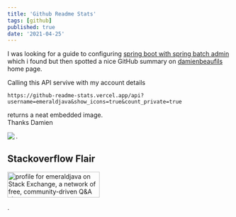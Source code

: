 ```yaml
---
title: 'Github Readme Stats'
tags: [github]
published: true
date: '2021-04-25'
---
```


I was looking for a guide to configuring [spring boot with spring batch admin](https://github.com/damienbeaufils/spring-boot-with-spring-batch-admin) which i found but then spotted a nice GitHub summary on [damienbeaufils](https://github.com/damienbeaufils) home page.

Calling this API servive with my account details

    https://github-readme-stats.vercel.app/api?username=emeraldjava&show_icons=true&count_private=true

returns a neat embedded image.  
Thanks Damien  

<img align="left" src="https://github-readme-stats.vercel.app/api?username=emeraldjava&show_icons=true&count_private=true"/>

.  

## Stackoverflow Flair

<a href="https://stackexchange.com/users/22565"><img src="https://stackexchange.com/users/flair/22565.png" width="208" height="58" alt="profile for emeraldjava on Stack Exchange, a network of free, community-driven Q&amp;A sites" title="profile for emeraldjava on Stack Exchange, a network of free, community-driven Q&amp;A sites"></a>

.  
